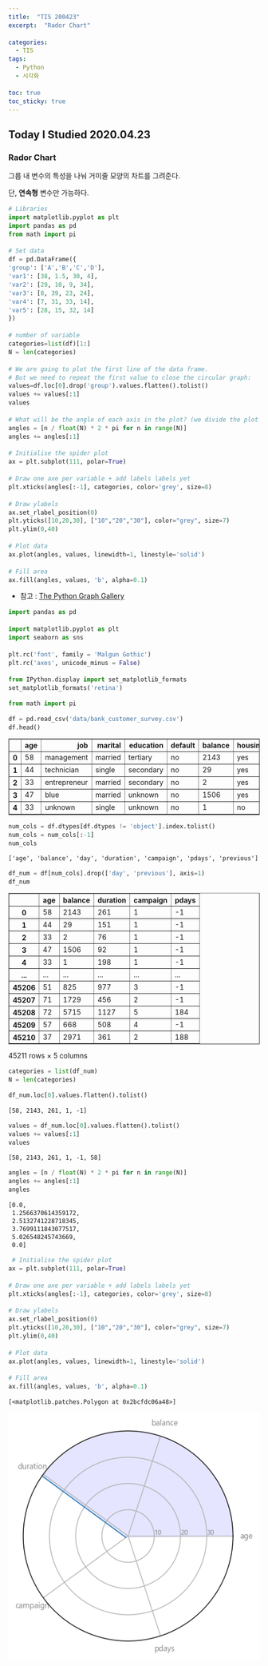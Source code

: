 ```yaml
---
title:  "TIS 200423"
excerpt:  "Rador Chart"

categories:
  - TIS
tags:
  - Python
  - 시각화
  
toc: true
toc_sticky: true
---
```


## Today I Studied 2020.04.23

### Rador Chart

그룹 내 변수의 특성을 나눠 거미줄 모양의 차트를 그려준다.

단, **연속형** 변수만 가능하다. 


```python
# Libraries
import matplotlib.pyplot as plt
import pandas as pd
from math import pi
 
# Set data
df = pd.DataFrame({
'group': ['A','B','C','D'],
'var1': [38, 1.5, 30, 4],
'var2': [29, 10, 9, 34],
'var3': [8, 39, 23, 24],
'var4': [7, 31, 33, 14],
'var5': [28, 15, 32, 14]
})
 
# number of variable
categories=list(df)[1:]
N = len(categories)
 
# We are going to plot the first line of the data frame.
# But we need to repeat the first value to close the circular graph:
values=df.loc[0].drop('group').values.flatten().tolist()
values += values[:1]
values
 
# What will be the angle of each axis in the plot? (we divide the plot / number of variable)
angles = [n / float(N) * 2 * pi for n in range(N)]
angles += angles[:1]
 
# Initialise the spider plot
ax = plt.subplot(111, polar=True)
 
# Draw one axe per variable + add labels labels yet
plt.xticks(angles[:-1], categories, color='grey', size=8)
 
# Draw ylabels
ax.set_rlabel_position(0)
plt.yticks([10,20,30], ["10","20","30"], color="grey", size=7)
plt.ylim(0,40)
 
# Plot data
ax.plot(angles, values, linewidth=1, linestyle='solid')
 
# Fill area
ax.fill(angles, values, 'b', alpha=0.1)
```

* 참고 : [The Python Graph Gallery](https://python-graph-gallery.com/390-basic-radar-chart/)


```python
import pandas as pd

import matplotlib.pyplot as plt
import seaborn as sns

plt.rc('font', family = 'Malgun Gothic')
plt.rc('axes', unicode_minus = False)

from IPython.display import set_matplotlib_formats
set_matplotlib_formats('retina')
```


```python
from math import pi
```


```python
df = pd.read_csv('data/bank_customer_survey.csv')
df.head()
```




<div>
<style scoped>
    .dataframe tbody tr th:only-of-type {
        vertical-align: middle;
    }

    .dataframe tbody tr th {
        vertical-align: top;
    }

    .dataframe thead th {
        text-align: right;
    }
</style>
<table border="1" class="dataframe">
  <thead>
    <tr style="text-align: right;">
      <th></th>
      <th>age</th>
      <th>job</th>
      <th>marital</th>
      <th>education</th>
      <th>default</th>
      <th>balance</th>
      <th>housing</th>
      <th>loan</th>
      <th>contact</th>
      <th>day</th>
      <th>month</th>
      <th>duration</th>
      <th>campaign</th>
      <th>pdays</th>
      <th>previous</th>
      <th>poutcome</th>
      <th>y</th>
    </tr>
  </thead>
  <tbody>
    <tr>
      <th>0</th>
      <td>58</td>
      <td>management</td>
      <td>married</td>
      <td>tertiary</td>
      <td>no</td>
      <td>2143</td>
      <td>yes</td>
      <td>no</td>
      <td>unknown</td>
      <td>5</td>
      <td>may</td>
      <td>261</td>
      <td>1</td>
      <td>-1</td>
      <td>0</td>
      <td>unknown</td>
      <td>0</td>
    </tr>
    <tr>
      <th>1</th>
      <td>44</td>
      <td>technician</td>
      <td>single</td>
      <td>secondary</td>
      <td>no</td>
      <td>29</td>
      <td>yes</td>
      <td>no</td>
      <td>unknown</td>
      <td>5</td>
      <td>may</td>
      <td>151</td>
      <td>1</td>
      <td>-1</td>
      <td>0</td>
      <td>unknown</td>
      <td>0</td>
    </tr>
    <tr>
      <th>2</th>
      <td>33</td>
      <td>entrepreneur</td>
      <td>married</td>
      <td>secondary</td>
      <td>no</td>
      <td>2</td>
      <td>yes</td>
      <td>yes</td>
      <td>unknown</td>
      <td>5</td>
      <td>may</td>
      <td>76</td>
      <td>1</td>
      <td>-1</td>
      <td>0</td>
      <td>unknown</td>
      <td>0</td>
    </tr>
    <tr>
      <th>3</th>
      <td>47</td>
      <td>blue</td>
      <td>married</td>
      <td>unknown</td>
      <td>no</td>
      <td>1506</td>
      <td>yes</td>
      <td>no</td>
      <td>unknown</td>
      <td>5</td>
      <td>may</td>
      <td>92</td>
      <td>1</td>
      <td>-1</td>
      <td>0</td>
      <td>unknown</td>
      <td>0</td>
    </tr>
    <tr>
      <th>4</th>
      <td>33</td>
      <td>unknown</td>
      <td>single</td>
      <td>unknown</td>
      <td>no</td>
      <td>1</td>
      <td>no</td>
      <td>no</td>
      <td>unknown</td>
      <td>5</td>
      <td>may</td>
      <td>198</td>
      <td>1</td>
      <td>-1</td>
      <td>0</td>
      <td>unknown</td>
      <td>0</td>
    </tr>
  </tbody>
</table>
</div>




```python
num_cols = df.dtypes[df.dtypes != 'object'].index.tolist()
num_cols = num_cols[:-1]
num_cols
```




    ['age', 'balance', 'day', 'duration', 'campaign', 'pdays', 'previous']




```python
df_num = df[num_cols].drop(['day', 'previous'], axis=1)
df_num
```




<div>
<style scoped>
    .dataframe tbody tr th:only-of-type {
        vertical-align: middle;
    }

    .dataframe tbody tr th {
        vertical-align: top;
    }

    .dataframe thead th {
        text-align: right;
    }
</style>
<table border="1" class="dataframe">
  <thead>
    <tr style="text-align: right;">
      <th></th>
      <th>age</th>
      <th>balance</th>
      <th>duration</th>
      <th>campaign</th>
      <th>pdays</th>
    </tr>
  </thead>
  <tbody>
    <tr>
      <th>0</th>
      <td>58</td>
      <td>2143</td>
      <td>261</td>
      <td>1</td>
      <td>-1</td>
    </tr>
    <tr>
      <th>1</th>
      <td>44</td>
      <td>29</td>
      <td>151</td>
      <td>1</td>
      <td>-1</td>
    </tr>
    <tr>
      <th>2</th>
      <td>33</td>
      <td>2</td>
      <td>76</td>
      <td>1</td>
      <td>-1</td>
    </tr>
    <tr>
      <th>3</th>
      <td>47</td>
      <td>1506</td>
      <td>92</td>
      <td>1</td>
      <td>-1</td>
    </tr>
    <tr>
      <th>4</th>
      <td>33</td>
      <td>1</td>
      <td>198</td>
      <td>1</td>
      <td>-1</td>
    </tr>
    <tr>
      <th>...</th>
      <td>...</td>
      <td>...</td>
      <td>...</td>
      <td>...</td>
      <td>...</td>
    </tr>
    <tr>
      <th>45206</th>
      <td>51</td>
      <td>825</td>
      <td>977</td>
      <td>3</td>
      <td>-1</td>
    </tr>
    <tr>
      <th>45207</th>
      <td>71</td>
      <td>1729</td>
      <td>456</td>
      <td>2</td>
      <td>-1</td>
    </tr>
    <tr>
      <th>45208</th>
      <td>72</td>
      <td>5715</td>
      <td>1127</td>
      <td>5</td>
      <td>184</td>
    </tr>
    <tr>
      <th>45209</th>
      <td>57</td>
      <td>668</td>
      <td>508</td>
      <td>4</td>
      <td>-1</td>
    </tr>
    <tr>
      <th>45210</th>
      <td>37</td>
      <td>2971</td>
      <td>361</td>
      <td>2</td>
      <td>188</td>
    </tr>
  </tbody>
</table>
<p>45211 rows × 5 columns</p>
</div>




```python
categories = list(df_num)
N = len(categories)
```


```python
df_num.loc[0].values.flatten().tolist()
```




    [58, 2143, 261, 1, -1]




```python
values = df_num.loc[0].values.flatten().tolist()
values += values[:1]
values
```




    [58, 2143, 261, 1, -1, 58]




```python
angles = [n / float(N) * 2 * pi for n in range(N)]
angles += angles[:1]
angles
```




    [0.0,
     1.2566370614359172,
     2.5132741228718345,
     3.7699111843077517,
     5.026548245743669,
     0.0]




```python
 # Initialise the spider plot
ax = plt.subplot(111, polar=True)
 
# Draw one axe per variable + add labels labels yet
plt.xticks(angles[:-1], categories, color='grey', size=8)
 
# Draw ylabels
ax.set_rlabel_position(0)
plt.yticks([10,20,30], ["10","20","30"], color="grey", size=7)
plt.ylim(0,40)
 
# Plot data
ax.plot(angles, values, linewidth=1, linestyle='solid')
 
# Fill area
ax.fill(angles, values, 'b', alpha=0.1)
```




    [<matplotlib.patches.Polygon at 0x2bcfdc06a48>]




![png](../img/output_13_1.png)

